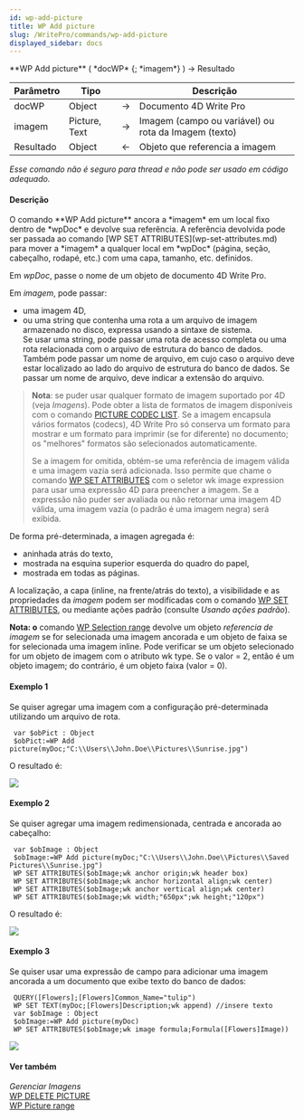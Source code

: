 ```yaml
---
id: wp-add-picture
title: WP Add picture
slug: /WritePro/commands/wp-add-picture
displayed_sidebar: docs
---
```


<!--REF #_command_.WP Add picture.Syntax-->**WP Add picture** ( *docWP* {; *imagem*} ) -> Resultado<!-- END REF-->
<!--REF #_command_.WP Add picture.Params-->
| Parâmetro | Tipo |  | Descrição |
| --- | --- | --- | --- |
| docWP | Object | &#8594;  | Documento 4D Write Pro |
| imagem | Picture, Text | &#8594;  | Imagem (campo ou variável) ou rota da Imagem (texto) |
| Resultado | Object | &#8592; | Objeto que referencia a imagem |

<!-- END REF-->

*Esse comando não é seguro para thread e não pode ser usado em código adequado.*


#### Descrição 

<!--REF #_command_.WP Add picture.Summary-->O comando **WP Add picture** ancora a *imagem* em um local fixo dentro de *wpDoc* e devolve sua referência.<!-- END REF--> A referência devolvida pode ser passada ao comando [WP SET ATTRIBUTES](wp-set-attributes.md) para mover a *imagem* a qualquer local em *wpDoc* (página, seção, cabeçalho, rodapé, etc.) com uma capa, tamanho, etc. definidos.

Em *wpDoc*, passe o nome de um objeto de documento 4D Write Pro.

Em *imagem*, pode passar:

* uma imagem 4D,
* ou uma string que contenha uma rota a um arquivo de imagem armazenado no disco, expressa usando a sintaxe de sistema.  
Se usar uma string, pode passar uma rota de acesso completa ou uma rota relacionada com o arquivo de estrutura do banco de dados. Também pode passar um nome de arquivo, em cujo caso o arquivo deve estar localizado ao lado do arquivo de estrutura do banco de dados. Se passar um nome de arquivo, deve indicar a extensão do arquivo.

> **Nota**: se puder usar qualquer formato de imagem suportado por 4D (veja *Imagens*). Pode obter a lista de formatos de imagem disponíveis com o comando [PICTURE CODEC LIST](../../commands-legacy/picture-codec-list.md). Se a imagem encapsula vários formatos (codecs), 4D Write Pro só conserva um formato para mostrar e um formato para imprimir (se for diferente) no documento; os "melhores" formatos são selecionados automaticamente.  
>  
> Se a imagem for omitida, obtém-se uma referência de imagem válida e uma imagem vazia será adicionada. Isso permite que chame o comando [WP SET ATTRIBUTES](wp-set-attributes.md) com o seletor wk image expression para usar uma expressão 4D para preencher a imagem. Se a expressão não puder ser avaliada ou não retornar uma imagem 4D válida, uma imagem vazia (o padrão é uma imagem negra) será exibida.  

De forma pré-determinada, a imagen agregada é:

* aninhada atrás do texto,
* mostrada na esquina superior esquerda do quadro do papel,
* mostrada em todas as páginas.

A localização, a capa (inline, na frente/atrás do texto), a visibilidade e as propriedades da *imagem*  podem ser modificadas com o comando [WP SET ATTRIBUTES](wp-set-attributes.md), ou mediante ações padrão (consulte *Usando ações padrão*). 

**Nota: o** comando [WP Selection range](wp-selection-range.md) devolve um objeto *referencia de imagem* se for selecionada uma imagem ancorada e um objeto de faixa se for selecionada uma imagem inline. Pode verificar se um objeto selecionado for um objeto de imagem com o atributo wk type. Se o valor = 2, então é um objeto imagem; do contrário, é um objeto faixa (valor = 0).

#### Exemplo 1 

Se quiser agregar uma imagem com a configuração pré-determinada utilizando um arquivo de rota.

```4d
 var $obPict : Object
 $obPict:=WP Add picture(myDoc;"C:\\Users\\John.Doe\\Pictures\\Sunrise.jpg")
```

O resultado é:

![](../../assets/en/WritePro/commands/pict3617325.EN.png)

#### Exemplo 2 

Se quiser agregar uma imagem redimensionada, centrada e ancorada ao cabeçalho:

```4d
 var $obImage : Object
 $obImage:=WP Add picture(myDoc;"C:\\Users\\John.Doe\\Pictures\\Saved Pictures\\Sunrise.jpg")
 WP SET ATTRIBUTES($obImage;wk anchor origin;wk header box)
 WP SET ATTRIBUTES($obImage;wk anchor horizontal align;wk center)
 WP SET ATTRIBUTES($obImage;wk anchor vertical align;wk center)
 WP SET ATTRIBUTES($obImage;wk width;"650px";wk height;"120px")
```

O resultado é:

![](../../assets/en/WritePro/commands/pict3617351.EN.png)

#### Exemplo 3 

Se quiser usar uma expressão de campo para adicionar uma imagem ancorada a um documento que exibe texto do banco de dados:

```4d
 QUERY([Flowers];[Flowers]Common_Name="tulip")
 WP SET TEXT(myDoc;[Flowers]Description;wk append) //insere texto
 var $obImage : Object
 $obImage:=WP Add picture(myDoc)
 WP SET ATTRIBUTES($obImage;wk image formula;Formula([Flowers]Image))
```

![](../../assets/en/WritePro/commands/pict3841719.en.png)

#### Ver também 

  
*Gerenciar Imagens*  
[WP DELETE PICTURE ](wp-delete-picture.md)  
[WP Picture range](wp-picture-range.md)  